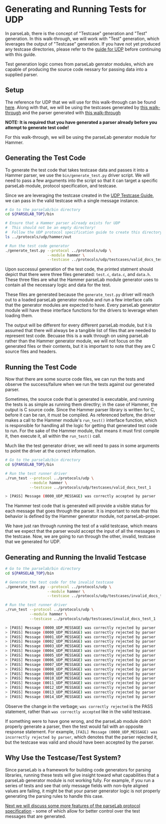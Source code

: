 # Generating and Running Tests for UDP

In parseLab, there is the concept of "Testcase" generation and "Test" generation.
In this walk-through, we will work with "Test" generation, which leverages the output of "Testcase" generation.
If you have not yet produced any testcase directories, please refer to the [guide for UDP](docs/UDP_testcase_generation.md) before continuing with this guide.

Test generation logic comes from parseLab genrator modules, which are capable of producing the source code nessary for passing data into a supplied parser.

## Setup

The reference for UDP that we will use for this walk-through can be found [here](https://en.wikipedia.org/wiki/User_Datagram_Protocol#UDP_datagram_structure).
Along with that, we will be using the testcases generated by [this walk-through](docs/UDP_testcase_generation.md) and the parser generated with [this walk-through](docs/UDP_protocol_specification.md)

**NOTE: It is required that you have generated a parser already before you attempt to generate test code!**

For this walk-through, we will be using the parseLab generator module for Hammer.


## Generating the Test Code

To generate the test code that takes testcase data and passes it into a Hammer parser, we use the `bin/generate_test.py` driver script.
We will need to pass a few arguments into the script so that it can target a specific parseLab module, protocol specification, and testcase.

Since we are leveraging the testcase created in the [UDP Testcase Guide](docs/UDP_testcase_generation.md), we can pass in the valid testcase with a single message instance.

```bash
# Go to the parselab/bin directory
cd ${PARSELAB_TOP}/bin

# Ensure that a Hammer parser already exists for UDP
#  This should not be an empty directory!
#  Follow the UDP protocol specification guide to create this directory
ls ../protocols/udp/hammer/out

# Run the test code generator
./generate_test.py --protocol ../protocols/udp \
                   --module hammer \
                   --testcase ../protocols/udp/testcases/valid_docs_test_1
```

Upon successul generation of the test code, the printed statment should depict that there were three files generated: `test.c`, `data.c`, and `data.h`.
These three files are what the Hammer parseLab module generator uses to contain all the necessary logic and data for the test.

These files are generated because the `generate_test.py` driver will reach out to a loaded parseLab generator module and run a few interface calls that the generator modules are expected to have.
Every parseLab generator module will have these interface functions for the drivers to leverage when loading them.

The output will be different for every different parseLab module, but it is assumed that there will always be a tangible list of files that are needed to represent test code.
Becuase this is a walk through on using parseLab rather than the Hammer generator module, we will not focus on the generated files or their contents, but it is important to note that they are C source files and headers.


## Running the Test Code

Now that there are some source code files, we can run the tests and observe the success/failure when we run the tests against our generated parser.

Sometimes, the source code that is generated is executable, and running the tests is as simple as running them directlry; in the case of Hammer, the output is C source code.
Since the Hammer parser library is written for C, before it can be ran, it must be compiled.
As referenced before, the driver makes a call to the Hammer module's `run_test()` interface function, which is responsible for handling all the logic for getting that generated test code to run.
For the sake of the Hammer module, that means it must first compile it, then execute it, all within the `run_test()` call.

Much like the test generator driver, we will need to pass in some arguments to point the driver at the correct information.

```bash
# Go to the parselab/bin directory
cd ${PARSELAB_TOP}/bin

# Run the test runner driver
./run_test --protocol ../protocols/udp \
           --module hammer \
           --testcase ../protocols/udp/testcases/valid_docs_test_1

> [PASS] Message (0000_UDP_MESSAGE) was correctly accepted by parser
```

The Hammer test code that is generated will provide a visible status for each message that goes through the parser.
It is important to note that this behavior is defined by the Hammer generator module, not parseLab-proper.

We have just ran through running the test of a valid testcase, which means that we expect that the parser would accept the input of all the messages in the testcase.
Now, we are going to run through the other, invalid, testcase that we generated for UDP.

## Generating and Running the Invalid Testcase

```bash
# Go to the parselab/bin directory
cd ${PARSELAB_TOP}/bin

# Generate the test code for the invalid testcase
./generate_test.py --protocol ../protocols/udp \
                   --module hammer \
                   --testcase ../protocols/udp/testcases/invalid_docs_test_1

# Run the test runner driver
./run_test --protocol ../protocols/udp \
           --module hammer \
           --testcase ../protocols/udp/testcases/invalid_docs_test_1

> [PASS] Message (0000_UDP_MESSAGE) was correctly rejected by parser
> [PASS] Message (0000_UDP_MESSAGE) was correctly rejected by parser
> [PASS] Message (0001_UDP_MESSAGE) was correctly rejected by parser
> [PASS] Message (0002_UDP_MESSAGE) was correctly rejected by parser
> [PASS] Message (0003_UDP_MESSAGE) was correctly rejected by parser
> [PASS] Message (0004_UDP_MESSAGE) was correctly rejected by parser
> [PASS] Message (0005_UDP_MESSAGE) was correctly rejected by parser
> [PASS] Message (0006_UDP_MESSAGE) was correctly rejected by parser
> [PASS] Message (0007_UDP_MESSAGE) was correctly rejected by parser
> [PASS] Message (0008_UDP_MESSAGE) was correctly rejected by parser
> [PASS] Message (0009_UDP_MESSAGE) was correctly rejected by parser
> [PASS] Message (0010_UDP_MESSAGE) was correctly rejected by parser
> [PASS] Message (0011_UDP_MESSAGE) was correctly rejected by parser
> [PASS] Message (0012_UDP_MESSAGE) was correctly rejected by parser
> [PASS] Message (0013_UDP_MESSAGE) was correctly rejected by parser
> [PASS] Message (0014_UDP_MESSAGE) was correctly rejected by parser
```

Observe the change in the verbage; `was correctly rejected` is the PASS statement, rather than `was correctly accepted` like in the valid testcase.

If something were to have gone wrong, and the parseLab module didn't properly generate a parser, then the test would fail with an opposite response statement.
For example, `[FAIL] Message (0000_UDP_MESSAGE) was incorrectly rejected by parser`, which denotes that the parser rejected it, but the testcase was valid and should have been accepted by the parser.

## Why Use the Testcase/Test System?

Since parseLab is a framework for building code generators for parsing libraries, running these tests will give insight toward what capabilities that a parseLab generator module is not working fully.
For example, if you run a series of tests and see that only message fields with non-byte aligned values are failing, it might be that your parser generator logic is not properly generating the parsing rules to handle this case.

[Next we will discuss some more features of the parseLab protocol specification](docs/MAVLink_protocol_specification.md) - some of which allow for better control over the test messages that are generated.
